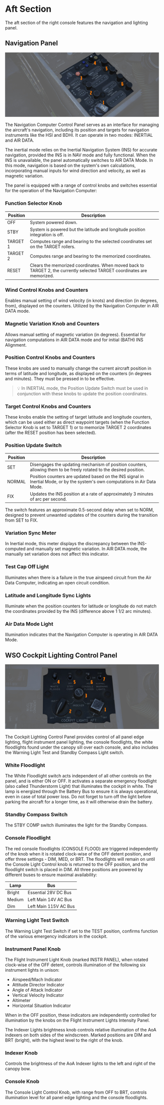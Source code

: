 # Aft Section

The aft section of the right console features the navigation and lighting panel.

## Navigation Panel

![Navigation Panel](../../../img/wso_nav_panel.jpg)

The Navigation Computer Control Panel serves as an interface for managing the aircraft's
navigation, including its position and targets for navigation instruments like the HSI and BDHI.
It can operate in two modes: INERTIAL and AIR DATA.

The inertial mode relies on the Inertial Navigation System (INS) for accurate navigation,
provided the INS is in NAV mode and fully functional. When the INS is unavailable, the panel
automatically switches to AIR DATA Mode. In this mode, navigation is based on the system's own
calculations, incorporating manual inputs for wind direction and velocity, as well as magnetic
variation.

The panel is equipped with a range of control knobs and switches essential for the operation
of the Navigation Computer:

### Function Selector Knob

| Position | Description                                                                                                             |
|----------|-------------------------------------------------------------------------------------------------------------------------|
| OFF      | System powered down.                                                                                                    |
| STBY     | System is powered but the latitude and longitude position integration is off.                                           |
| TARGET 1 | Computes range and bearing to the selected coordinates set on the TARGET rollers.                                       |
| TARGET 2 | Computes range and bearing to the memorized coordinates.                                                                |
| RESET    | Clears the memorized coordinates. When moved back to TARGET 2, the currently selected TARGET coordinates are memorized. |

### Wind Control Knobs and Counters

Enables manual setting of wind velocity (in knots) and direction (in degrees, from), displayed
on the counters. Utilized by the Navigation Computer in AIR DATA mode.

### Magnetic Variation Knob and Counters

Allows manual setting of magnetic variation (in degrees). Essential for navigation computations
in AIR DATA mode and for initial (BATH) INS Alignment.

### Position Control Knobs and Counters

These knobs are used to manually change the current aircraft position in terms of latitude
and longitude, as displayed on the counters (in degrees and minutes). They must be pressed
in to be effective.

> 💡 In INERTIAL mode, the Position Update Switch must be used in conjunction with these knobs
> to update the position coordinates.

### Target Control Knobs and Counters

These knobs enable the setting of target latitude and longitude counters, which can be used either
as direct waypoint targets (when the Function Selector Knob is set to TARGET 1) or to memorize
TARGET 2 coordinates (after the RESET position has been selected).

### Position Update Switch

| Position | Description                                                                                                                   |
|----------|-------------------------------------------------------------------------------------------------------------------------------|
| SET      | Disengages the updating mechanism of position counters, allowing them to be freely rotated to the desired position.           |
| NORMAL   | Position counters are updated based on the INS signal in Inertial Mode, or by the system's own computations in Air Data Mode. |
| FIX      | Updates the INS position at a rate of approximately 3 minutes of arc per second.                                              |

The switch features an approximate 0.5-second delay when set to NORM, designed to prevent unwanted
updates of the counters during the transition from SET to FIX.

### Variation Sync Meter

In Inertial mode, this meter displays the discrepancy between the INS-computed and manually set
magnetic variation. In AIR DATA mode, the manually set variation does not affect this indicator.

### Test Cap Off Light

Illuminates when there is a failure in the true airspeed circuit from the Air Data Computer,
indicating an open circuit condition.

### Latitude and Longitude Sync Lights

Illuminate when the position counters for latitude or longitude do not match the coordinates
provided by the INS (difference above 1 1/2 arc minutes).

### Air Data Mode Light

Illumination indicates that the Navigation Computer is operating in AIR DATA Mode.

## WSO Cockpit Lighting Control Panel

![wso_cockpit_lighting_panel](../../../img/wso_cockpit_lights_aft.jpg)

The Cockpit Lighting Control Panel provides control of all panel edge lighting,
flight instrument panel lighting, the console floodlights, the white floodlights
found under the canopy sill over each console, and also includes the Warning
Light Test and Standby Compass Light switch.

### White Floodlight

The White Floodlight switch acts independent of all other controls on the panel,
and is either ON or OFF. It activates a separate emergency floodlight (also
called Thunderstorm Light) that illuminates the cockpit in white. The lamp is
energized through the Battery Bus to ensure it is always operational, even in
case of total power loss. Do not forget to turn off the light before parking the
aircraft for a longer time, as it will otherwise drain the battery.

### Standby Compass Switch

The STBY COMP switch illuminates the light for the Standby Compass.

### Console Floodlight

The red console floodlights (CONSOLE FLOOD) are triggered independently of the knob
when it is rotated clock-wise of the OFF detent position, and offer three
settings - DIM, MED, or BRT. The floodlights will remain on until the Console
Light Control knob is returned to the OFF position, and the floodlight switch is
placed in DIM. All three positions are powered by different buses to ensure
maximal availability:

| Lamp   | Bus                   |
|--------|-----------------------|
| Bright | Essential 28V DC Bus  |
| Medium | Left Main 14V AC Bus  |
| Dim    | Left Main 115V AC Bus |

### Warning Light Test Switch

The Warning Light Test Switch if set to the TEST position, confirms function of
the various emergency indicators in the cockpit.

### Instrument Panel Knob

The Flight Instrument Light Knob (marked INSTR PANEL), when rotated clock-wise of the OFF
detent, controls illumination of the following six instrument lights
in unison:

- Airspeed/Mach Indicator
- Attitude Director Indicator
- Angle of Attack Indicator
- Vertical Velocity Indicator
- Altimeter
- Horizontal Situation Indicator

When in the OFF position, these indicators are independently controlled for
illumination by the knobs on the Flight Instrument Lights Intensity Panel.

The Indexer Lights brightness knob controls relative illumination of the AoA
indexers on both sides of the windscreen. Marked positions are DIM and BRT
(bright), with the highest level to the right of the knob.

### Indexer Knob

Controls the brightness of the AoA Indexer lights to the left and right
of the canopy bow.

### Console Knob

The Console Light Control Knob, with range from OFF to BRT, controls
illumination level for all panel edge lighting and the console floodlights.
